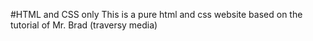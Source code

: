 #HTML and CSS only
This is a pure html and css website based on the tutorial of Mr. Brad (traversy media)

